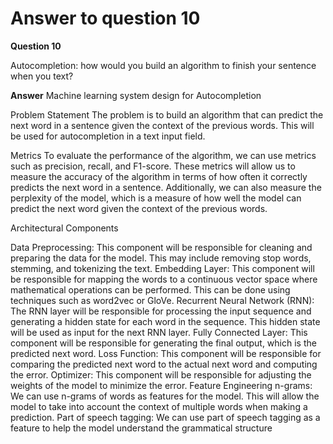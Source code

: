 # Answer to question 10

**Question 10**

Autocompletion: how would you build an algorithm to finish your sentence when you text?

**Answer**
Machine learning system design for Autocompletion

Problem Statement
The problem is to build an algorithm that can predict the next word in a sentence given the context of the previous words. This will be used for autocompletion in a text input field.

Metrics
To evaluate the performance of the algorithm, we can use metrics such as precision, recall, and F1-score. These metrics will allow us to measure the accuracy of the algorithm in terms of how often it correctly predicts the next word in a sentence. Additionally, we can also measure the perplexity of the model, which is a measure of how well the model can predict the next word given the context of the previous words.

Architectural Components

Data Preprocessing: This component will be responsible for cleaning and preparing the data for the model. This may include removing stop words, stemming, and tokenizing the text.
Embedding Layer: This component will be responsible for mapping the words to a continuous vector space where mathematical operations can be performed. This can be done using techniques such as word2vec or GloVe.
Recurrent Neural Network (RNN): The RNN layer will be responsible for processing the input sequence and generating a hidden state for each word in the sequence. This hidden state will be used as input for the next RNN layer.
Fully Connected Layer: This component will be responsible for generating the final output, which is the predicted next word.
Loss Function: This component will be responsible for comparing the predicted next word to the actual next word and computing the error.
Optimizer: This component will be responsible for adjusting the weights of the model to minimize the error.
Feature Engineering
n-grams: We can use n-grams of words as features for the model. This will allow the model to take into account the context of multiple words when making a prediction.
Part of speech tagging: We can use part of speech tagging as a feature to help the model understand the grammatical structure

